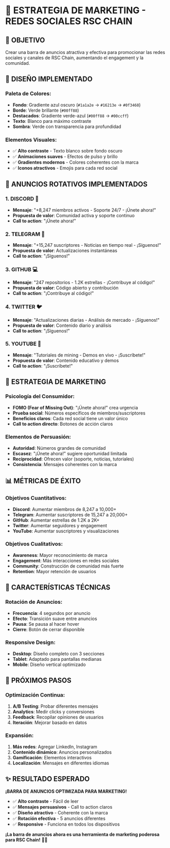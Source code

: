 # 🚀 ESTRATEGIA DE MARKETING - REDES SOCIALES RSC CHAIN

## 🎯 **OBJETIVO**
Crear una barra de anuncios atractiva y efectiva para promocionar las redes sociales y canales de RSC Chain, aumentando el engagement y la comunidad.

## 🎨 **DISEÑO IMPLEMENTADO**

### **Paleta de Colores:**
- **Fondo**: Gradiente azul oscuro (`#1a1a2e` → `#16213e` → `#0f3460`)
- **Borde**: Verde brillante (`#00ff88`)
- **Destacados**: Gradiente verde-azul (`#00ff88` → `#00ccff`)
- **Texto**: Blanco para máximo contraste
- **Sombra**: Verde con transparencia para profundidad

### **Elementos Visuales:**
- ✅ **Alto contraste** - Texto blanco sobre fondo oscuro
- ✅ **Animaciones suaves** - Efectos de pulso y brillo
- ✅ **Gradientes modernos** - Colores coherentes con la marca
- ✅ **Iconos atractivos** - Emojis para cada red social

## 📱 **ANUNCIOS ROTATIVOS IMPLEMENTADOS**

### **1. DISCORD 💬**
- **Mensaje**: "+8,247 miembros activos - Soporte 24/7 - ¡Únete ahora!"
- **Propuesta de valor**: Comunidad activa y soporte continuo
- **Call to action**: "¡Únete ahora!"

### **2. TELEGRAM 📱**
- **Mensaje**: "+15,247 suscriptores - Noticias en tiempo real - ¡Síguenos!"
- **Propuesta de valor**: Actualizaciones instantáneas
- **Call to action**: "¡Síguenos!"

### **3. GITHUB 💻**
- **Mensaje**: "247 repositorios - 1.2K estrellas - ¡Contribuye al código!"
- **Propuesta de valor**: Código abierto y contribución
- **Call to action**: "¡Contribuye al código!"

### **4. TWITTER 🐦**
- **Mensaje**: "Actualizaciones diarias - Análisis de mercado - ¡Síguenos!"
- **Propuesta de valor**: Contenido diario y análisis
- **Call to action**: "¡Síguenos!"

### **5. YOUTUBE 🎯**
- **Mensaje**: "Tutoriales de mining - Demos en vivo - ¡Suscríbete!"
- **Propuesta de valor**: Contenido educativo y demos
- **Call to action**: "¡Suscríbete!"

## 🎯 **ESTRATEGIA DE MARKETING**

### **Psicología del Consumidor:**
- **FOMO (Fear of Missing Out)**: "¡Únete ahora!" crea urgencia
- **Prueba social**: Números específicos de miembros/suscriptores
- **Beneficios claros**: Cada red social tiene un valor único
- **Call to action directo**: Botones de acción claros

### **Elementos de Persuasión:**
- **Autoridad**: Números grandes de comunidad
- **Escasez**: "¡Únete ahora!" sugiere oportunidad limitada
- **Reciprocidad**: Ofrecen valor (soporte, noticias, tutoriales)
- **Consistencia**: Mensajes coherentes con la marca

## 📊 **MÉTRICAS DE ÉXITO**

### **Objetivos Cuantitativos:**
- **Discord**: Aumentar miembros de 8,247 a 10,000+
- **Telegram**: Aumentar suscriptores de 15,247 a 20,000+
- **GitHub**: Aumentar estrellas de 1.2K a 2K+
- **Twitter**: Aumentar seguidores y engagement
- **YouTube**: Aumentar suscriptores y visualizaciones

### **Objetivos Cualitativos:**
- **Awareness**: Mayor reconocimiento de marca
- **Engagement**: Más interacciones en redes sociales
- **Community**: Construcción de comunidad más fuerte
- **Retention**: Mayor retención de usuarios

## 🎨 **CARACTERÍSTICAS TÉCNICAS**

### **Rotación de Anuncios:**
- **Frecuencia**: 4 segundos por anuncio
- **Efecto**: Transición suave entre anuncios
- **Pausa**: Se pausa al hacer hover
- **Cierre**: Botón de cerrar disponible

### **Responsive Design:**
- **Desktop**: Diseño completo con 3 secciones
- **Tablet**: Adaptado para pantallas medianas
- **Mobile**: Diseño vertical optimizado

## 🚀 **PRÓXIMOS PASOS**

### **Optimización Continua:**
1. **A/B Testing**: Probar diferentes mensajes
2. **Analytics**: Medir clicks y conversiones
3. **Feedback**: Recopilar opiniones de usuarios
4. **Iteración**: Mejorar basado en datos

### **Expansión:**
1. **Más redes**: Agregar LinkedIn, Instagram
2. **Contenido dinámico**: Anuncios personalizados
3. **Gamificación**: Elementos interactivos
4. **Localización**: Mensajes en diferentes idiomas

## ✨ **RESULTADO ESPERADO**

**¡BARRA DE ANUNCIOS OPTIMIZADA PARA MARKETING!**

- ✅ **Alto contraste** - Fácil de leer
- ✅ **Mensajes persuasivos** - Call to action claros
- ✅ **Diseño atractivo** - Coherente con la marca
- ✅ **Rotación efectiva** - 5 anuncios diferentes
- ✅ **Responsive** - Funciona en todos los dispositivos

**¡La barra de anuncios ahora es una herramienta de marketing poderosa para RSC Chain!** 🎯✨
